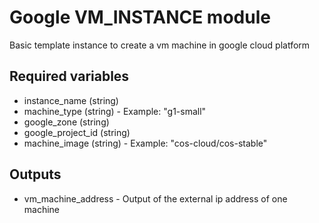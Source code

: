 # Google VM_INSTANCE module

Basic template instance to create a vm machine in google cloud platform

## Required variables

  - instance_name (string)
  - machine_type (string) - Example: "g1-small"
  - google_zone (string)
  - google_project_id (string)
  - machine_image (string) - Example: "cos-cloud/cos-stable"
  
## Outputs

  - vm_machine_address - Output of the external ip address of one machine